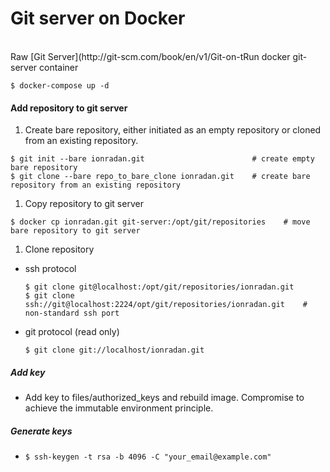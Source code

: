 # Git server on Docker
</br>
Raw [Git Server](http://git-scm.com/book/en/v1/Git-on-t<e-Server-Getting-Git-on-a-Server) (ssh & git protocols)

#### Run docker git-server container
  `$ docker-compose up -d`

#### Add repository to git server
1. Create bare repository, either initiated as an empty repository or cloned from an existing repository.

  ```
  $ git init --bare ionradan.git                        # create empty bare repository
  $ git clone --bare repo_to_bare_clone ionradan.git    # create bare repository from an existing repository
  ```
1. Copy repository to git server

  ```
  $ docker cp ionradan.git git-server:/opt/git/repositories    # move bare repository to git server
  ```
1. Clone repository

 * ssh protocol

    ```
    $ git clone git@localhost:/opt/git/repositories/ionradan.git
    $ git clone ssh://git@localhost:2224/opt/git/repositories/ionradan.git    # non-standard ssh port
    ```

 * git protocol (read only)

    ```
    $ git clone git://localhost/ionradan.git
    ```

##### Add key
 * Add key to files/authorized_keys and rebuild image. Compromise to achieve the immutable environment principle.

##### Generate keys
  * `$ ssh-keygen -t rsa -b 4096 -C "your_email@example.com"`
